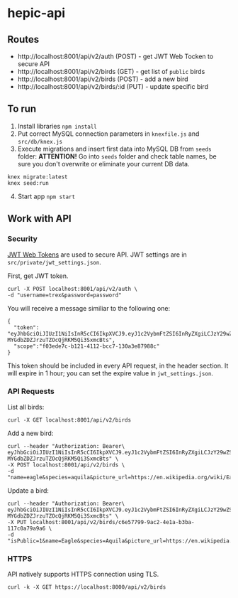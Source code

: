 # hepic-api

## Routes
- http://localhost:8001/api/v2/auth (POST) - get JWT Web Tocken to secure API
- http://localhost:8001/api/v2/birds (GET) - get list of `public` birds
- http://localhost:8001/api/v2/birds (POST) - add a new bird
- http://localhost:8001/api/v2/birds/:id (PUT) - update specific bird 

## To run
1. Install libraries `npm install`
2. Put correct MySQL connection parameters in `knexfile.js` and `src/db/knex.js` 
3. Execute migrations and insert first data into MySQL DB from `seeds` folder:
**ATTENTION!** Go into `seeds` folder and check table names, be sure you don't overwrite or eliminate your current DB data. 
```
knex migrate:latest
knex seed:run
```
4. Start app `npm start` 

## Work with API
### Security
[JWT Web Tokens](https://jwt.io/introduction/) are used to secure API. JWT settings are in `src/private/jwt_settings.json`.

First, get JWT token.
```
curl -X POST localhost:8001/api/v2/auth \
-d "username=trex&password=password"
```
You will receive a message similiar to the following one:
```
{
  "token": "eyJhbGciOiJIUzI1NiIsInR5cCI6IkpXVCJ9.eyJ1c2VybmFtZSI6InRyZXgiLCJzY29wZSI6ImYwM2VkZTdjLWIxMjEtNDExMi1iY2M3LTEzMGEzZTg3OTg4YyIsImlhdCI6MTUwNzUzMDc1OSwiZXhwIjoxNTA3NTM0MzU5fQ.iDkeBJfPfj-MYGdbZDZJrzuTZOcQjRKM5Qi3SxmcBts",
  "scope":"f03ede7c-b121-4112-bcc7-130a3e87988c"
}
```
This token should be included in every API request, in the header section. It will expire in 1 hour; you can set the expire value in `jwt_settings.json`.

### API Requests

List all birds:
```
curl -X GET localhost:8001/api/v2/birds
```

Add a new bird:
```
curl --header "Authorization: Bearer\
eyJhbGciOiJIUzI1NiIsInR5cCI6IkpXVCJ9.eyJ1c2VybmFtZSI6InRyZXgiLCJzY29wZSI6ImYwM2VkZTdjLWIxMjEtNDExMi1iY2M3LTEzMGEzZTg3OTg4YyIsImlhdCI6MTUwNzUzMDc1OSwiZXhwIjoxNTA3NTM0MzU5fQ.iDkeBJfPfj-MYGdbZDZJrzuTZOcQjRKM5Qi3SxmcBts" \
-X POST localhost:8001/api/v2/birds \
-d "name=eagle&species=aquila&picture_url=https://en.wikipedia.org/wiki/Eagle#/media/File:%C3%81guila_calva.jpg"
```

Update a bird:
```
curl --header "Authorization: Bearer\
eyJhbGciOiJIUzI1NiIsInR5cCI6IkpXVCJ9.eyJ1c2VybmFtZSI6InRyZXgiLCJzY29wZSI6ImYwM2VkZTdjLWIxMjEtNDExMi1iY2M3LTEzMGEzZTg3OTg4YyIsImlhdCI6MTUwNzUzMDc1OSwiZXhwIjoxNTA3NTM0MzU5fQ.iDkeBJfPfj-MYGdbZDZJrzuTZOcQjRKM5Qi3SxmcBts" \
-X PUT localhost:8001/api/v2/birds/c6e57799-9ac2-4e1a-b3ba-117c0a79a9a6 \
-d "isPublic=1&name=Eagle&species=Aquila&picture_url=https://en.wikipedia.org/wiki/Eagle#/media/File:%C3%81guila_calva.jpg"
```

### HTTPS

API natively supports HTTPS connection using TLS.
```
curl -k -X GET https://localhost:8000/api/v2/birds
```
